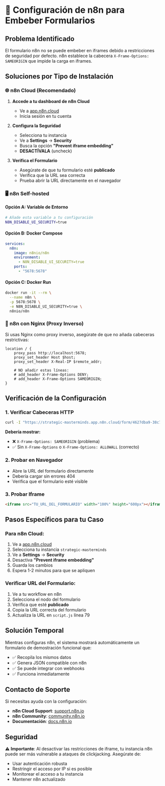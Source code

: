 # 🔧 Configuración de n8n para Embeber Formularios

## Problema Identificado

El formulario n8n no se puede embeber en iframes debido a restricciones de seguridad por defecto. n8n establece la cabecera `X-Frame-Options: SAMEORIGIN` que impide la carga en iframes.

## Soluciones por Tipo de Instalación

### 🌐 n8n Cloud (Recomendado)

1. **Accede a tu dashboard de n8n Cloud**
   - Ve a [app.n8n.cloud](https://app.n8n.cloud)
   - Inicia sesión en tu cuenta

2. **Configura la Seguridad**
   - Selecciona tu instancia
   - Ve a **Settings** → **Security**
   - Busca la opción **"Prevent iframe embedding"**
   - **DESACTÍVALA** (uncheck)

3. **Verifica el Formulario**
   - Asegúrate de que tu formulario esté **publicado**
   - Verifica que la URL sea correcta
   - Prueba abrir la URL directamente en el navegador

### 🖥️ n8n Self-hosted

#### Opción A: Variable de Entorno
```bash
# Añade esta variable a tu configuración
N8N_DISABLE_UI_SECURITY=true
```

#### Opción B: Docker Compose
```yaml
services:
  n8n:
    image: n8nio/n8n
    environment:
      - N8N_DISABLE_UI_SECURITY=true
    ports:
      - "5678:5678"
```

#### Opción C: Docker Run
```bash
docker run -it --rm \
  --name n8n \
  -p 5678:5678 \
  -e N8N_DISABLE_UI_SECURITY=true \
  n8nio/n8n
```

### 🔧 n8n con Nginx (Proxy Inverso)

Si usas Nginx como proxy inverso, asegúrate de que no añada cabeceras restrictivas:

```nginx
location / {
    proxy_pass http://localhost:5678;
    proxy_set_header Host $host;
    proxy_set_header X-Real-IP $remote_addr;
    
    # NO añadir estas líneas:
    # add_header X-Frame-Options DENY;
    # add_header X-Frame-Options SAMEORIGIN;
}
```

## Verificación de la Configuración

### 1. Verificar Cabeceras HTTP
```bash
curl -I "https://strategic-masterminds.app.n8n.cloud/form/4627dba9-38c7-49d4-b9a2-ff18ae79b1d8"
```

**Debería mostrar:**
- ❌ `X-Frame-Options: SAMEORIGIN` (problema)
- ✅ Sin `X-Frame-Options` o `X-Frame-Options: ALLOWALL` (correcto)

### 2. Probar en Navegador
- Abre la URL del formulario directamente
- Debería cargar sin errores 404
- Verifica que el formulario esté visible

### 3. Probar Iframe
```html
<iframe src="TU_URL_DEL_FORMULARIO" width="100%" height="600px"></iframe>
```

## Pasos Específicos para tu Caso

### Para n8n Cloud:
1. Ve a [app.n8n.cloud](https://app.n8n.cloud)
2. Selecciona tu instancia `strategic-masterminds`
3. Ve a **Settings** → **Security**
4. Desactiva **"Prevent iframe embedding"**
5. Guarda los cambios
6. Espera 1-2 minutos para que se apliquen

### Verificar URL del Formulario:
1. Ve a tu workflow en n8n
2. Selecciona el nodo del formulario
3. Verifica que esté **publicado**
4. Copia la URL correcta del formulario
5. Actualiza la URL en `script.js` línea 79

## Solución Temporal

Mientras configuras n8n, el sistema mostrará automáticamente un formulario de demostración funcional que:
- ✅ Recopila los mismos datos
- ✅ Genera JSON compatible con n8n
- ✅ Se puede integrar con webhooks
- ✅ Funciona inmediatamente

## Contacto de Soporte

Si necesitas ayuda con la configuración:
- **n8n Cloud Support**: [support.n8n.io](https://support.n8n.io)
- **n8n Community**: [community.n8n.io](https://community.n8n.io)
- **Documentación**: [docs.n8n.io](https://docs.n8n.io)

## Seguridad

⚠️ **Importante**: Al desactivar las restricciones de iframe, tu instancia n8n puede ser más vulnerable a ataques de clickjacking. Asegúrate de:

- Usar autenticación robusta
- Restringir el acceso por IP si es posible
- Monitorear el acceso a tu instancia
- Mantener n8n actualizado


